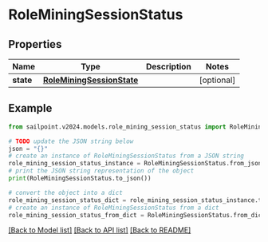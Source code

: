 # RoleMiningSessionStatus


## Properties

Name | Type | Description | Notes
------------ | ------------- | ------------- | -------------
**state** | [**RoleMiningSessionState**](RoleMiningSessionState.md) |  | [optional] 

## Example

```python
from sailpoint.v2024.models.role_mining_session_status import RoleMiningSessionStatus

# TODO update the JSON string below
json = "{}"
# create an instance of RoleMiningSessionStatus from a JSON string
role_mining_session_status_instance = RoleMiningSessionStatus.from_json(json)
# print the JSON string representation of the object
print(RoleMiningSessionStatus.to_json())

# convert the object into a dict
role_mining_session_status_dict = role_mining_session_status_instance.to_dict()
# create an instance of RoleMiningSessionStatus from a dict
role_mining_session_status_from_dict = RoleMiningSessionStatus.from_dict(role_mining_session_status_dict)
```
[[Back to Model list]](../README.md#documentation-for-models) [[Back to API list]](../README.md#documentation-for-api-endpoints) [[Back to README]](../README.md)


